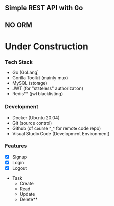 ## Simple REST API with Go
## NO ORM

# Under Construction



### Tech Stack
 - Go (GoLang)
 - Gorilla Toolkit (mainly mux)
 - MySQL (storage)
 - JWT (for "stateless" authorization)
 - Redis** (jwt blacklisting)

### Development
 - Docker (Ubuntu 20.04)
 - Git (source control)
 - Github (of course ^_^ for remote code repo)
 - Visual Studio Code (Development Environment)


### Features
 - [x] Signup
 - [x] Login
 - [x] Logout
 - Task
	- Create
	- Read
	- Update
	- Delete**
